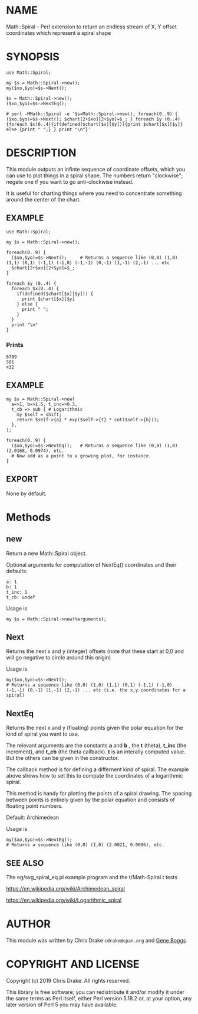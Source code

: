 # NAME

Math::Spiral - Perl extension to return an endless stream of X, Y offset coordinates which represent a spiral shape

# SYNOPSIS

    use Math::Spiral;

    my $s = Math::Spiral->new();
    my($xo,$yo)=$s->Next();

    $s = Math::Spiral->new();
    ($xo,$yo)=$s->NextEq();

    # perl -MMath::Spiral -e '$s=Math::Spiral->new(); foreach(0..9) { ($xo,$yo)=$s->Next(); $chart[2+$xo][2+$yo]=$_; } foreach $y (0..4){foreach $x(0..4){if(defined($chart[$x][$y])){print $chart[$x][$y]} else {print " ";} } print "\n"}'

# DESCRIPTION

This module outputs an infinte sequence of coordinate offsets, which you can use to plot things in a spiral shape.
The numbers return "clockwise"; negate one if you want to go anti-clockwise instead.

It is useful for charting things where you need to concentrate something around the center of the chart.

## EXAMPLE

    use Math::Spiral;

    my $s = Math::Spiral->new();

    foreach(0..9) {
      ($xo,$yo)=$s->Next();     # Returns a sequence like (0,0) (1,0) (1,1) (0,1) (-1,1) (-1,0) (-1,-1) (0,-1) (1,-1) (2,-1) ... etc
      $chart[2+$xo][2+$yo]=$_;
    }

    foreach $y (0..4) {
      foreach $x(0..4) {
        if(defined($chart[$x][$y])) { 
          print $chart[$x][$y] 
        } else {
          print " ";
        }
      }
      print "\n"
    }

### Prints

    6789
    501 
    432 

## EXAMPLE

    my $s = Math::Spiral->new(
      a=>1, b=>1.5, t_inc=>0.3,
      t_cb => sub { # Logarithmic
        my $self = shift;
        return $self->{a} * exp($self->{t} * cot($self->{b}));
      },
    );

    foreach(0..9) {
      ($xo,$yo)=$s->NextEq();	# Returns a sequence like (0,0) (1,0) (2.0168, 0.0974), etc.
      # Now add as a point to a growing plot, for instance.
    }

## EXPORT

None by default.

# Methods

## new

Return a new Math::Spiral object.

Optional arguments for computation of NextEq() coordinates and their
defaults:

    a: 1
    b: 1
    t_inc: 1
    t_cb: undef

Usage is

    my $s = Math::Spiral->new(%arguments);

## Next

Returns the next x and y (integer) offsets (note that these start at 0,0 and will go negative to circle around this origin)

Usage is

    my($xo,$yo)=$s->Next();
    # Returns a sequence like (0,0) (1,0) (1,1) (0,1) (-1,1) (-1,0) (-1,-1) (0,-1) (1,-1) (2,-1) ... etc (i.e. the x,y coordinates for a spiral)

## NextEq

Returns the next x and y (floating) points given the polar equation for the kind of spiral you want to use.

The relevant arguments are the constants **a** and **b** , the **t** (theta),
**t_inc** (the increment), and **t_cb** (the theta callback).  **t** is
an interally computed value.  But the others can be given in the
constructor.

The callback method is for defining a differnent kind of spiral.  The
example above shows how to set this to compute the coordinates of a
logarithmic spiral.

This method is handy for plotting the points of a spiral drawing.  The
spacing between points is entirely given by the polar equation and
consists of floating point numbers.

Default: Archimedean

Usage is

    my($xo,$yo)=$s->NextEq();
    # Returns a sequence like (0,0) (1,0) (2.0021, 0.0096), etc.

## SEE ALSO

The eg/svg_spiral_eq.pl example program and the t/Math-Spiral.t tests

https://en.wikipedia.org/wiki/Archimedean_spiral

https://en.wikipedia.org/wiki/Logarithmic_spiral

# AUTHOR

This module was written by Chris Drake `cdrake@cpan.org` and [Gene Boggs](https://github.com/ology)

# COPYRIGHT AND LICENSE

Copyright (c) 2019 Chris Drake. All rights reserved.

This library is free software; you can redistribute it and/or modify
it under the same terms as Perl itself, either Perl version 5.18.2 or,
at your option, any later version of Perl 5 you may have available.
